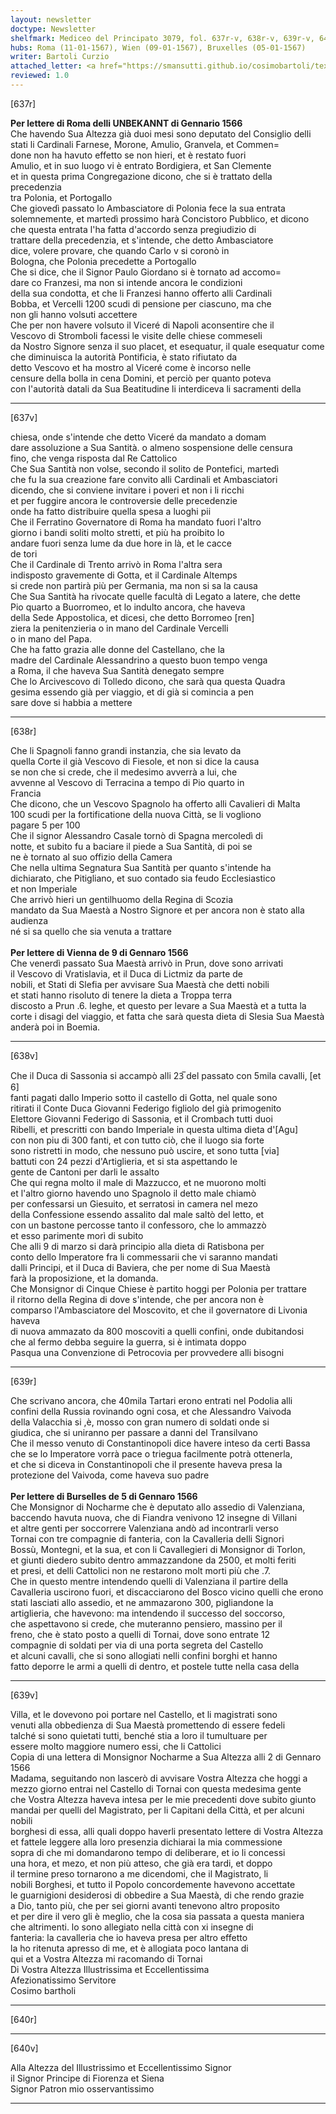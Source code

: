 ```yaml
---
layout: newsletter
doctype: Newsletter
shelfmark: Mediceo del Principato 3079, fol. 637r-v, 638r-v, 639r-v, 640r-v
hubs: Roma (11-01-1567), Wien (09-01-1567), Bruxelles (05-01-1567)
writer: Bartoli Curzio
attached_letter: <a href="https://smansutti.github.io/cosimobartoli/texts/2978_066/">2978_066</a>
reviewed: 1.0
---
```


[637r]  
  
  
<strong>Per lettere di Roma delli UNBEKANNT di Gennario 1566</strong>  
Che havendo Sua Altezza già duoi mesi sono deputato del Consiglio delli  
stati li Cardinali Farnese, Morone, Amulio, Granvela, et Commen=  
done non ha havuto effetto se non hieri, et è restato fuori  
Amulio, et in suo luogo vi è entrato Bordigiera, et San Clemente  
et in questa prima Congregazione dicono, che si è trattato della precedenzia  
tra Polonia, et Portogallo  
Che giovedì passato lo Ambasciatore di Polonia fece la sua entrata  
solemnemente, et martedì prossimo harà Concistoro Pubblico, et dicono  
che questa entrata l'ha fatta d'accordo senza pregiudizio di  
trattare della precedenzia, et s'intende, che detto Ambasciatore  
dice, volere provare, che quando Carlo v si coronò in  
Bologna, che Polonia precedette a Portogallo  
Che si dice, che il Signor Paulo Giordano si è tornato ad accomo=  
dare co Franzesi, ma non si intende ancora le condizioni  
della sua condotta, et che li Franzesi hanno offerto alli Cardinali  
Bobba, et Vercelli 1200 scudi di pensione per ciascuno, ma che  
non gli hanno volsuti accettere  
Che per non havere volsuto il Viceré di Napoli aconsentire che il  
Vescovo di Stromboli facessi le visite delle chiese commeseli  
da Nostro Signore senza il suo placet, et esequatur, il quale esequatur come  
che diminuisca la autorità Pontificia, è stato rifiutato da  
detto Vescovo et ha mostro al Viceré come è incorso nelle  
censure della bolla in cena Domini, et perciò per quanto poteva  
con l'autorità datali da Sua Beatitudine li interdiceva li sacramenti della  
  
---  

[637v]  
  
  
chiesa, onde s'intende che detto Viceré da mandato a domam  
dare assoluzione a Sua Santità. o almeno sospensione delle censura  
fino, che venga risposta dal Re Cattolico  
Che Sua Santità non volse, secondo il solito de Pontefici, martedì  
che fu la sua creazione fare convito alli Cardinali et Ambasciatori  
dicendo, che si conviene invitare i poveri et non i li ricchi  
et per fuggire ancora le controversie delle precedenzie  
onde ha fatto distribuire quella spesa a luoghi pii  
Che il Ferratino Governatore di Roma ha mandato fuori l'altro  
giorno i bandi soliti molto stretti, et più ha proibito lo  
andare fuori senza lume da due hore in là, et le cacce  
de tori  
Che il Cardinale di Trento arrivò in Roma l'altra sera  
indisposto gravemente di Gotta, et il Cardinale Altemps  
si crede non partirà più per Germania, ma non si sa la causa  
Che Sua Santità ha rivocate quelle facultà di Legato a latere, che dette  
Pio quarto a Buorromeo, et lo indulto ancora, che haveva  
della Sede Appostolica, et dicesi, che detto Borromeo [ren]  
ziera la penitenzieria o in mano del Cardinale Vercelli  
o in mano del Papa.  
Che ha fatto grazia alle donne del Castellano, che la  
madre del Cardinale Alessandrino a questo buon tempo venga  
a Roma, il che haveva Sua Santità denegato sempre  
Che lo Arcivescovo di Tolledo dicono, che sarà qua questa Quadra  
gesima essendo già per viaggio, et di già si comincia a pen  
sare dove si habbia a mettere  
  
---  

[638r]  
  
  
Che li Spagnoli fanno grandi instanzia, che sia levato da  
quella Corte il già Vescovo di Fiesole, et non si dice la causa  
se non che si crede, che il medesimo avverrà a lui, che  
avvenne al Vescovo di Terracina a tempo di Pio quarto in  
Francia  
Che dicono, che un Vescovo Spagnolo ha offerto alli Cavalieri di Malta  
100 scudi per la fortificatione della nuova Città, se li vogliono  
pagare 5 per 100  
Che il signor Alessandro Casale tornò di Spagna mercoledì di  
notte, et subito fu a baciare il piede a Sua Santità, di poi se  
ne è tornato al suo offizio della Camera  
Che nella ultima Segnatura Sua Santità per quanto s'intende ha  
dichiarato, che Pitigliano, et suo contado sia feudo Ecclesiastico  
et non Imperiale  
Che arrivò hieri un gentilhuomo della Regina di Scozia  
mandato da Sua Maestà a Nostro Signore et per ancora non è stato alla audienza  
né si sa quello che sia venuta a trattare  
<br/><strong>Per lettere di Vienna de 9 di Gennaro 1566</strong>  
Che venerdì passato Sua Maestà arrivò in Prun, dove sono arrivati  
il Vescovo di Vratislavia, et il Duca di Lictmiz da parte de  
nobili, et Stati di Slefia per avvisare Sua Maestà che detti nobili  
et stati hanno risoluto di tenere la dieta a Troppa terra  
discosto a Prun .6. leghe, et questo per levare a Sua Maestà et a tutta la  
corte i disagi del viaggio, et fatta che sarà questa dieta di Slesia Sua Maestà  
anderà poi in Boemia.  
  
---  

[638v]  
  
  
Che il Duca di Sassonia si accampò alli 23̅ del passato con 5mila cavalli, [et 6]  
fanti pagati dallo Imperio sotto il castello di Gotta, nel quale sono  
ritirati il Conte Duca Giovanni Federigo figliolo del già primogenito  
Elettore Giovanni Federigo di Sassonia, et il Crombach tutti duoi  
Ribelli, et prescritti con bando Imperiale in questa ultima dieta d'[Agu]  
con non piu di 300 fanti, et con tutto ciò, che il luogo sia forte  
sono ristretti in modo, che nessuno può uscire, et sono tutta [via]  
battuti con 24 pezzi d'Artiglieria, et si sta aspettando le  
gente de Cantoni per darli le assalto  
Che qui regna molto il male di Mazzucco, et ne muorono molti  
et l'altro giorno havendo uno Spagnolo il detto male chiamò  
per confessarsi un Giesuito, et serratosi in camera nel mezo  
della Confessione essendo assalito dal male saltò del letto, et  
con un bastone percosse tanto il confessoro, che lo ammazzò  
et esso parimente morì di subito  
Che alli 9 di marzo si darà principio alla dieta di Ratisbona per  
conto dello Imperatore fra li commessarii che vi saranno mandati  
dalli Principi, et il Duca di Baviera, che per nome di Sua Maestà  
farà la proposizione, et la domanda.  
Che Monsignor di Cinque Chiese è partito hoggi per Polonia per trattare  
il ritorno della Regina di dove s'intende, che per ancora non è  
comparso l'Ambasciatore del Moscovito, et che il governatore di Livonia haveva  
di nuova ammazato da 800 moscoviti a quelli confini, onde dubitandosi  
che al fermo debba seguire la guerra, si è intimata doppo  
Pasqua una Convenzione di Petrocovia per provvedere alli bisogni  
  
---  

[639r]  
  
  
Che scrivano ancora, che 40mila Tartari erono entrati nel Podolia alli  
confini della Russia rovinando ogni cosa, et che Alessandro Vaivoda  
della Valacchia si ,è, mosso con gran numero di soldati onde si  
giudica, che si uniranno per passare a danni del Transilvano  
Che il messo venuto di Constantinopoli dice havere inteso da certi Bassa  
che se lo Imperatore vorrà pace o triegua facilmente potrà ottenerla,  
et che si diceva in Constantinopoli che il presente haveva presa la  
protezione del Vaivoda, come haveva suo padre  
<br/><strong>Per lettere di Burselles de 5 di Gennaro 1566</strong>  
Che Monsignor di Nocharme che è deputato allo assedio di Valenziana,  
baccendo havuta nuova, che di Fiandra venivono 12 insegne di Villani  
et altre genti per soccorrere Valenziana andò ad incontrarli verso  
Tornai con tre compagnie di fanteria, con la Cavalleria delli Signori  
Bossù, Montegni, et la sua, et con li Cavallegieri di Monsignor di Torlon,  
et giunti diedero subito dentro ammazzandone da 2500, et molti feriti  
et presi, et delli Cattolici non ne restarono molt morti più che .7.  
Che in questo mentre intendendo quelli di Valenziana il partire della  
Cavalleria uscirono fuori, et discacciarono del Bosco vicino quelli che erono  
stati lasciati allo assedio, et ne ammazarono 300, pigliandone la  
artiglieria, che havevono: ma intendendo il successo del soccorso,  
che aspettavono si crede, che muteranno pensiero, massino per il  
freno, che è stato posto a quelli di Tornai, dove sono entrate 12  
compagnie di soldati per via di una porta segreta del Castello  
et alcuni cavalli, che si sono allogiati nelli confini borghi et hanno  
fatto deporre le armi a quelli di dentro, et postele tutte nella casa della  
  
---  

[639v]  
  
  
Villa, et le dovevono poi portare nel Castello, et li magistrati sono  
venuti alla obbedienza di Sua Maestà promettendo di essere fedeli  
talché si sono quietati tutti, benché stia a loro il tumultuare per  
essere molto maggiore numero essi, che li Cattolici  
Copia di una lettera di Monsignor Nocharme a Sua Altezza alli 2 di Gennaro 1566  
Madama, seguitando non lascerò di avvisare Vostra Altezza che hoggi a  
mezzo giorno entrai nel Castello di Tornai con questa medesima gente  
che Vostra Altezza haveva intesa per le mie precedenti dove subito giunto  
mandai per quelli del Magistrato, per li Capitani della Città, et per alcuni nobili  
borghesi di essa, alli quali doppo haverli presentato lettere di Vostra Altezza  
et fattele leggere alla loro presenzia dichiarai la mia commessione  
sopra di che mi domandarono tempo di deliberare, et io li concessi  
una hora, et mezo, et non più atteso, che già era tardi, et doppo  
il termine preso tornarono a me dicendomi, che il Magistrato, li  
nobili Borghesi, et tutto il Popolo concordemente havevono accettate  
le guarnigioni desiderosi di obbedire a Sua Maestà, di che rendo grazie  
a Dio, tanto più, che per sei giorni avanti tenevono altro proposito  
et per dire il vero gli è meglio, che la cosa sia passata a questa maniera  
che altrimenti. lo sono allegiato nella città con xi insegne di  
fanteria: la cavalleria che io haveva presa per altro effetto  
la ho ritenuta apresso di me, et è allogiata poco lantana di  
qui et a Vostra Altezza mi racomando di Tornai  
Di Vostra Altezza Illustrissima et Eccellentissima  
Afezionatissimo Servitore  
Cosimo bartholi  
  
---  

[640r]  
  
  
  
---  

[640v]  
  
  
Alla Altezza del Illustrissimo et Eccellentissimo Signor  
il Signor Principe di Fiorenza et Siena  
Signor Patron mio osservantissimo  
  
---  

